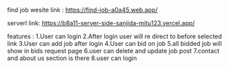  find job wesite link :  https://find-job-a0a45.web.app/


 serverl link: https://b8a11-server-side-sanjida-mitu123.vercel.app/

 features :
 1.User can login
 2.After login user will re direct to before selected link
 3.User can add job after login
 4.User can bid on job
 5.all bidded job will show in bids request page
 6.user can delete and update job post
 7.contact and about us section is there
 8.user can login
